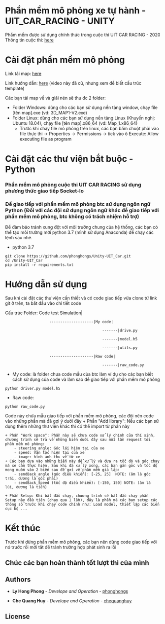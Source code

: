 # Phần mềm mô phỏng xe tự hành - UIT_CAR_RACING - UNITY

Phầm mềm được sử dụng chính thức trong cuộc thi UIT CAR RACING - 2020
Thông tin cuộc thi: [here](http://ceday.uit.edu.vn/ceday/uit-car-racing-2020/?fbclid=IwAR09FrAJgNRWWauq4JIuBIAEvBnNb4IIprtKQhE-fD8wNqYuDayKKR4d5Bw)

# Cài đặt phần mềm mô phỏng

Link tải map: [here](https://drive.google.com/drive/folders/1dxIH1mCjbuDAfMuaFIBFVka7kUac-_ce?usp=sharing)

Link hướng dẫn: [here](https://youtu.be/dt8Rj01CxDo?list=PLdDI53OVr0EMUM9bDmiXnFKN1IFDcnI9H) (video này đã cũ, nhưng xem để biết cấu trúc template)

Các bạn tải map về và giải nén sẽ thu đc 2 folder:
* Folder Windows: dùng cho các bạn sử dụng nền tảng window, chạy file [tên map].exe (vd: 3D_MAP1-V2.exe)
* Folder Linux: dùng cho các bạn sử dụng nền tảng Linux (Khuyến nghị: Ubuntu 18.04), chạy file [tên map].x86_64 (vd: Map_1.x86_64)
    + Trước khi chạy file mô phỏng trên linux, các bạn bấm chuột phải vào file thực thi -> Properties -> Permissions -> tick vào ô Execute: Allow executing file as program

# Cài đặt các thư viện bắt buộc - Python

### Phần mềm mô phỏng cuộc thi UIT CAR RACING sử dụng phương thức giao tiếp Socket-Io 
### Để giao tiếp với phần mềm mô phỏng btc sử dụng ngôn ngữ Python (Đối với các đội sử dụng ngôn ngữ khác để giao tiếp với phần mềm mô phỏng, btc không có trách nhiệm hỗ trợ)

Để đảm bảo tránh xung đột với môi trường chung của hệ thống, các bạn có thể tạo môi trường mới python 3.7 (mình sử dụng Anaconda) để chạy các lệnh sau nhé.

* python 3.7
```
git clone https://github.com/phonghongs/Unity-UIT_Car.git
cd /Unity-UIT_Car
pip install -r requirements.txt
```


# Hướng dẫn sử dụng

Sau khi cài đặt các thư viện cần thiết và có code giao tiếp vừa clone từ link git ở trên, ta bắt đầu vào chi tiết code

Cấu trúc Folder:    Code test Simulation|

                        --------------------|My code|

                                                -------|drive.py

                                                -------|model.h5

                                                -------|utils.py

                        --------------------|Raw code|
                        
                                                -------|raw_code.py

* My code: là folder chưa code mẫu của btc làm ví dụ cho các bạn biết cách sử dụng của code và làm sao để giao tiếp với phần mềm mô phỏng
```
python driver.py model.h5
```

* Raw code: 
```
python raw_code.py
```
    
Code này chứa mẫu giao tiếp với phần mềm mô phỏng, các đội nên code vào những phần mà đã gợi ý dưới đây
    + Phần "Add library": Nếu các bạn sử dụng thêm những thư viện khác thì có thể import từ phần này

    + Phần "Work space": Phần này sẽ chưa code xử lý chính của thí sinh, chương trình sẽ trả về những biến dưới đây sau mỗi lần request tới phần mềm mô phòng:
        - steering_angle: Góc lái hiện tại của xe
        - speed: Vận tốc hiện tại của xe
        - image: hình ảnh thu về từ xe
    + Các bạn dựa vào những biến này để xử lý và đưa ra tốc độ và góc chạy mà xe cần thực hiện. Sau khi đã xử lý xong, các bạn gán góc và tốc độ mong muốn vào 2 biến sau để gửi về phần mềm giả lập:
        - sendBack_angle (góc điều khiển): [-25, 25]  NOTE: (âm là góc trái, dương là góc phải)
        - sendBack_Speed (tốc độ điều khiển): [-150, 150] NOTE: (âm là lùi, dương là tiến)

    + Phần Setup: Khi bắt đầu chạy, chương trình sẽ bắt đầu chạy phần Setup này đầu tiên (chạy qua 1 lần), đây là phần mà các bạn setup các thông số trước khi chạy code chính như: Load model, thiết lập các biến cục bộ ...

# Kết thúc

Trước khi dừng phần mềm mô phỏng, các bạn nên dừng code giao tiếp với nó trước rồi mới tắt để tránh trường hợp phát sinh ra lỗi

## Chúc các bạn hoàn thành tốt lượt thi của mình

## Authors

* **Ly Hong Phong** - *Develope and Operation* - [phonghongs](https://github.com/phonghongs)

* **Che Quang Huy** - *Develope and Operation* - [chequanghuy](https://github.com/chequanghuy)

## License
